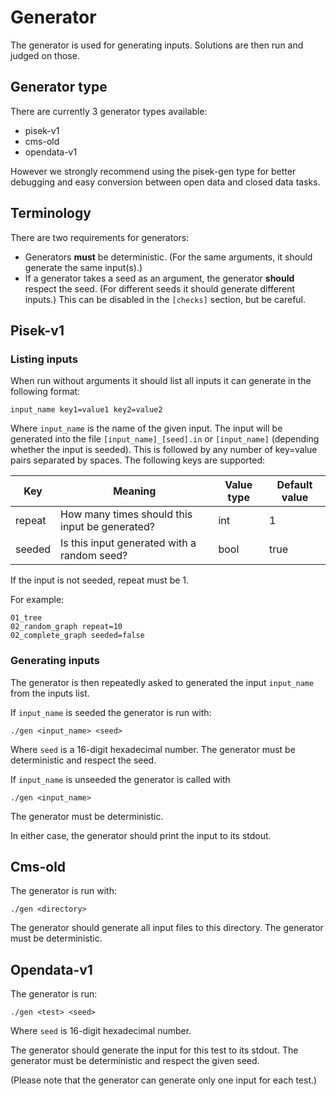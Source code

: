 # Generator
The generator is used for generating inputs. Solutions are then run and judged on those.

## Generator type
There are currently 3 generator types available:
- pisek-v1
- cms-old
- opendata-v1

However we strongly recommend using the pisek-gen type
for better debugging and easy conversion between open data and closed data tasks.

## Terminology
There are two requirements for generators:
- Generators **must** be deterministic. (For the same arguments, it should generate the same input(s).) 
- If a generator takes a seed as an argument, the generator **should** respect the seed. (For different seeds
  it should generate different inputs.) This can be disabled in the `[checks]` section, but be careful.

## Pisek-v1
### Listing inputs
When run without arguments it should list all inputs it can generate in the following format: 
```
input_name key1=value1 key2=value2
```
Where `input_name` is the name of the given input. The input will be generated into the file
`[input_name]_[seed].in` or `[input_name]` (depending whether the input is seeded).
This is followed by any number of key=value pairs separated by spaces.
The following keys are supported:

| Key    | Meaning                                        | Value type | Default value |
| ------ | ---------------------------------------------- | ---------- | ------------- |
| repeat | How many times should this input be generated? | int        | 1             |
| seeded | Is this input generated with a random seed?    | bool       | true          | 

If the input is not seeded, repeat must be 1.

For example:
```
01_tree
02_random_graph repeat=10
02_complete_graph seeded=false
```

### Generating inputs
The generator is then repeatedly asked to generated the input `input_name` from
the inputs list.

If `input_name` is seeded the generator is run with:
```
./gen <input_name> <seed>
```
Where `seed` is a 16-digit hexadecimal number. The generator must be deterministic and
respect the seed.

If `input_name` is unseeded the generator is called with  
```
./gen <input_name>
```
The generator must be deterministic.

In either case, the generator should print the input to its stdout. 

## Cms-old
The generator is run with:
```
./gen <directory>
```

The generator should generate all input files to this directory. The generator must be deterministic.

## Opendata-v1
The generator is run:
```
./gen <test> <seed>
```
Where `seed` is 16-digit hexadecimal number.

The generator should generate the input for this test to its stdout. The generator must be deterministic
and respect the given seed.

(Please note that the generator can generate only one input for each test.)
